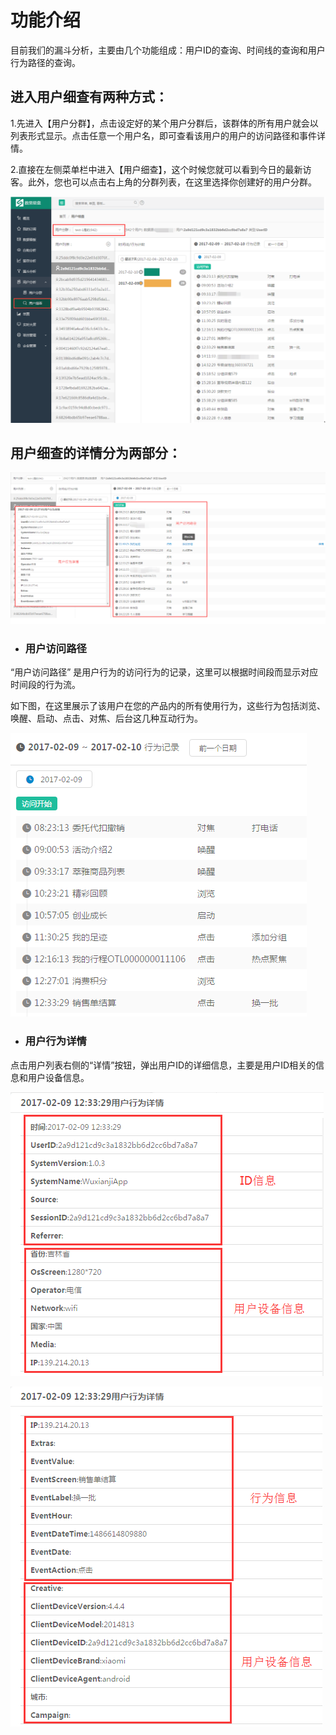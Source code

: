 # 功能介绍

目前我们的漏斗分析，主要由几个功能组成：用户ID的查询、时间线的查询和用户行为路径的查询。

## **进入用户细查有两种方式：**

1.先进入【用户分群】，点击设定好的某个用户分群后，该群体的所有用户就会以列表形式显示。点击任意一个用户名，即可查看该用户的用户的访问路径和事件详情。

2.直接在左侧菜单栏中进入【用户细查】，这个时候您就可以看到今日的最新访客。此外，您也可以点击右上角的分群列表，在这里选择你创建好的用户分群。

![](/assets/xc/1.png)

## **用户细查的详情分为两部分：**

![](/assets/xc/2.png)

* ### **用户访问路径**

“用户访问路径” 是用户行为的访问行为的记录，这里可以根据时间段而显示对应时间段的行为流。

如下图，在这里展示了该用户在您的产品内的所有使用行为，这些行为包括浏览、唤醒、启动、点击、对焦、后台这几种互动行为。

![](/assets/xc/3.png)

* ### **用户行为详情**

点击用户列表右侧的“详情”按钮，弹出用户ID的详细信息，主要是用户ID相关的信息和用户设备信息。

![](/assets/xc/4.png)

![](/assets/xc/5.png)

